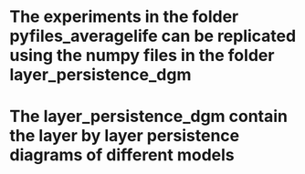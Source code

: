 # The experiments in the folder pyfiles_averagelife can be replicated using the numpy files in the folder layer_persistence_dgm
# The layer_persistence_dgm contain the layer by layer persistence diagrams  of different models
